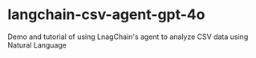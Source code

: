 # langchain-csv-agent-gpt-4o
Demo and tutorial of using LnagChain's agent to analyze CSV data using Natural Language
